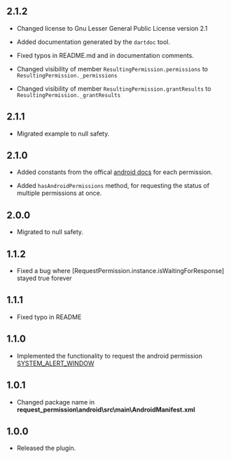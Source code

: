 ## 2.1.2

* Changed license to Gnu Lesser General Public License version 2.1

* Added documentation generated by the `dartdoc` tool.

* Fixed typos in README.md and in documentation comments.

* Changed visibility of member `ResultingPermission.permissions` to `ResultingPermission._permissions`  

* Changed visibility of member `ResultingPermission.grantResults` to `ResultingPermission._grantResults`  

## 2.1.1

* Migrated example to null safety.

## 2.1.0

* Added constants from the offical [android docs](https://developer.android.com/reference/android/Manifest.permission) for each permission.

* Added `hasAndroidPermissions` method, for requesting the status of multiple permissions at once.

## 2.0.0

* Migrated to null safety.

## 1.1.2

* Fixed a bug where [RequestPermission.instance.isWaitingForResponse] stayed true forever

## 1.1.1

* Fixed typo in README

## 1.1.0

* Implemented the functionality to request the android permission [SYSTEM_ALERT_WINDOW](https://developer.android.com/reference/android/Manifest.permission#SYSTEM_ALERT_WINDOW)

## 1.0.1

* Changed package name in **request_permission\android\src\main\AndroidManifest.xml**

## 1.0.0

* Released the plugin.
